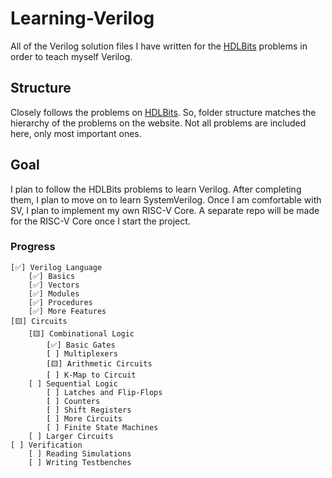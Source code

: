 # Learning-Verilog
All of the Verilog solution files I have written for the [HDLBits](https://hdlbits.01xz.net/wiki/Main_Page) problems in order to teach myself Verilog.

## Structure
Closely follows the problems on [HDLBits](https://hdlbits.01xz.net/wiki/Main_Page).
So, folder structure matches the hierarchy of the problems on the website. Not all problems are included here, only most important ones.

## Goal
I plan to follow the HDLBits problems to learn Verilog. After completing them, I plan to move on to learn SystemVerilog.
Once I am comfortable with SV, I plan to implement my own RISC-V Core.
A separate repo will be made for the RISC-V Core once I start the project.

### Progress
```
[✅] Verilog Language
    [✅] Basics
    [✅] Vectors
    [✅] Modules
    [✅] Procedures
    [✅] More Features
[🟨] Circuits
    [🟨] Combinational Logic
        [✅] Basic Gates
        [ ] Multiplexers
        [🟨] Arithmetic Circuits
        [ ] K-Map to Circuit
    [ ] Sequential Logic
        [ ] Latches and Flip-Flops
        [ ] Counters
        [ ] Shift Registers
        [ ] More Circuits
        [ ] Finite State Machines
    [ ] Larger Circuits
[ ] Verification
    [ ] Reading Simulations
    [ ] Writing Testbenches
```
